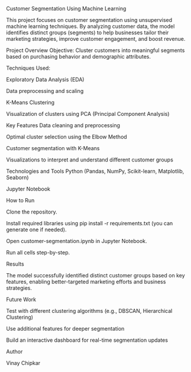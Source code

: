 Customer Segmentation Using Machine Learning

This project focuses on customer segmentation using unsupervised machine learning techniques. By analyzing customer data, the model identifies distinct groups (segments) to help businesses tailor their marketing strategies, improve customer engagement, and boost revenue.

Project Overview
Objective: Cluster customers into meaningful segments based on purchasing behavior and demographic attributes.

Techniques Used:

Exploratory Data Analysis (EDA)

Data preprocessing and scaling

K-Means Clustering

Visualization of clusters using PCA (Principal Component Analysis)

Key Features
Data cleaning and preprocessing

Optimal cluster selection using the Elbow Method

Customer segmentation with K-Means

Visualizations to interpret and understand different customer groups

Technologies and Tools
Python (Pandas, NumPy, Scikit-learn, Matplotlib, Seaborn)

Jupyter Notebook

How to Run

Clone the repository.

Install required libraries using pip install -r requirements.txt (you can generate one if needed).

Open customer-segmentation.ipynb in Jupyter Notebook.

Run all cells step-by-step.

Results

The model successfully identified distinct customer groups based on key features, enabling better-targeted marketing efforts and business strategies.

Future Work

Test with different clustering algorithms (e.g., DBSCAN, Hierarchical Clustering)

Use additional features for deeper segmentation

Build an interactive dashboard for real-time segmentation updates

Author

Vinay Chipkar
